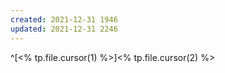 ```yaml
---
created: 2021-12-31 1946
updated: 2021-12-31 2246
---
```

^[<% tp.file.cursor(1) %>]<% tp.file.cursor(2) %>
